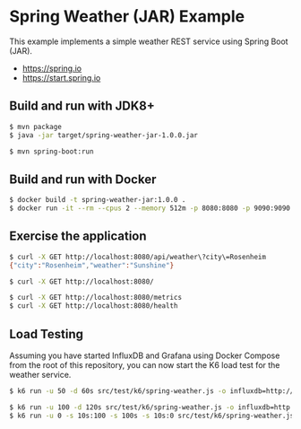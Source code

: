 # Spring Weather (JAR) Example

This example implements a simple weather REST service using Spring Boot (JAR).

- https://spring.io
- https://start.spring.io

## Build and run with JDK8+

```bash
$ mvn package
$ java -jar target/spring-weather-jar-1.0.0.jar

$ mvn spring-boot:run
```

## Build and run with Docker

```bash
$ docker build -t spring-weather-jar:1.0.0 .
$ docker run -it --rm --cpus 2 --memory 512m -p 8080:8080 -p 9090:9090 spring-weather-jar:1.0.0
```

## Exercise the application

```bash
$ curl -X GET http://localhost:8080/api/weather\?city\=Rosenheim
{"city":"Rosenheim","weather":"Sunshine"}

$ curl -X GET http://localhost:8080/

$ curl -X GET http://localhost:8080/metrics
$ curl -X GET http://localhost:8080/health
```

## Load Testing 

Assuming you have started InfluxDB and Grafana using Docker Compose from the root of this repository, you can now start
the K6 load test for the weather service.

```bash
$ k6 run -u 50 -d 60s src/test/k6/spring-weather.js -o influxdb=http://localhost:8086/k6

$ k6 run -u 100 -d 120s src/test/k6/spring-weather.js -o influxdb=http://localhost:8086/k6
$ k6 run -u 0 -s 10s:100 -s 100s -s 10s:0 src/test/k6/spring-weather.js -o influxdb=http://localhost:8086/k6
```
